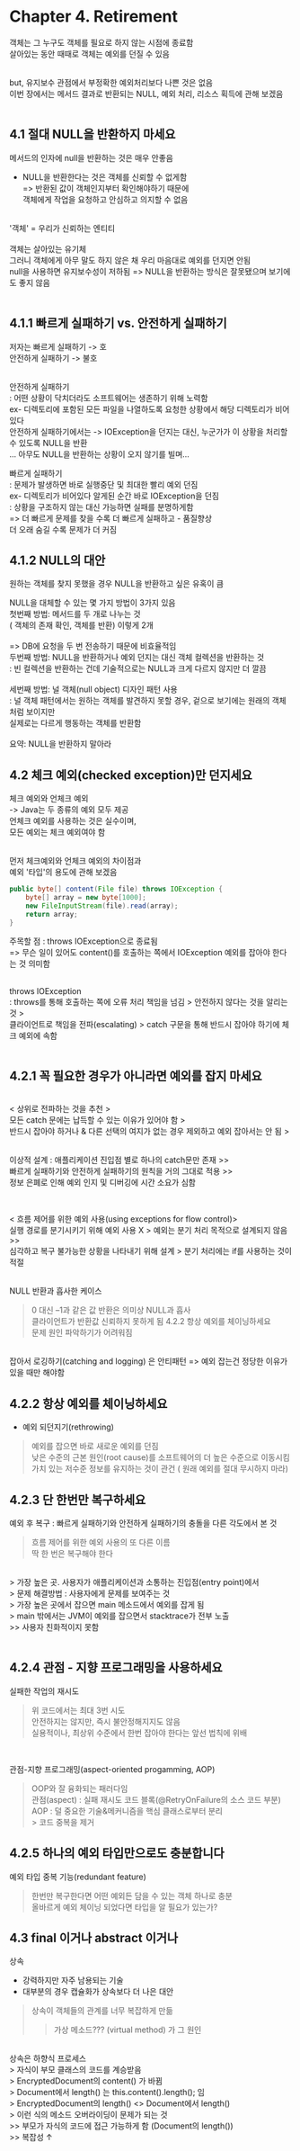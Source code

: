 # Chapter 4. Retirement



객체는 그 누구도 객체를 필요로 하지 않는 시점에 종료함</br>
살아있는 동안 때때로 객체는 예외를 던질 수 있음</br>
</br>
 

but, 유지보수 관점에서 부정확한 예외처리보다 나쁜 것은 없음</br>
이번 장에서는 메서드 결과로 반환되는 NULL, 예외 처리, 리소스 획득에 관해 보겠음</br>
</br>
 

## 4.1 절대 NULL을 반환하지 마세요

메서드의 인자에 null을 반환하는 것은 매우 안좋음</br>
- NULL을 반환한다는 것은 객체를 신뢰할 수 없게함</br>
=> 반환된 값이 객체인지부터 확인해야하기 때문에</br>
객체에게 작업을 요청하고 안심하고 의지할 수 없음</br>

</br>
'객체' = 우리가 신뢰하는 엔티티</br>
</br>
객체는 살아있는 유기체</br>
그러니 객체에게 아무 말도 하지 않은 채 우리 마음대로 예외를 던지면 안됨</br>
null을 사용하면 유지보수성이 저하됨 => NULL을 반환하는 방식은 잘못됐으며 보기에도 좋지 않음</br>
</br>
 

## 4.1.1 빠르게 실패하기 vs. 안전하게 실패하기
저자는 빠르게 실패하기 -> 호</br>
안전하게 실패하기 -> 불호</br>
</br> 

안전하게 실패하기</br>
: 어떤 상황이 닥치더라도 소프트웨어는 생존하기 위해 노력함</br>
ex- 디렉토리에 포함된 모든 파일을 나열하도록 요청한 상황에서 해당 디렉토리가 비어있다</br>
안전하게 실패하기에서는 ->  IOException을 던지는 대신, 누군가가 이 상황을 처리할 수 있도록 NULL을 반환</br>
... 아무도 NULL을 반환하는 상황이 오지 않기를 빌며...</br>


빠르게 실패하기</br>
: 문제가 발생하면 바로 실행중단 및 최대한 빨리 예외 던짐</br>
ex- 디렉토리가 비어있다 알게된 순간 바로 IOException을 던짐</br>
: 상황을 구조하지 않는 대신 가능하면 실패를 분명하게함</br>
=> 더 빠르게 문제를 찾을 수록 더 빠르게 실패하고 - 품질향상</br>
더 오래 숨길 수록 문제가 더 커짐</br>

 

## 4.1.2 NULL의 대안
원하는 객체를 찾지 못했을 경우 NULL을 반환하고 싶은 유혹이 큼</br>

NULL을 대체할 수 있는 몇 가지 방법이 3가지 있음</br>
첫번째 방법: 메서드를 두 개로 나누는 것</br>
( 객체의 존재 확인, 객체를 반환) 이렇게 2개</br>
</br>
=> DB에 요청을 두 번 전송하기 때문에 비효율적임</br>
두번째 방법: NULL을 반환하거나 예외 던지는 대신 객체 컬렉션을 반환하는 것</br>
: 빈 컬렉션을 반환하는 건데 기술적으로는 NULL과 크게 다르지 않지만 더 깔끔</br>
</br>
세번째 방법: 널 객체(null object) 디자인 패턴 사용</br>
: 널 객체 패턴에서는 원하는 객체를 발견하지 못할 경우, 겉으로 보기에는 원래의 객체처럼 보이지만</br>
실제로는 다르게 행동하는 객체를 반환함</br>
</br>
요약: NULL을 반환하지 말아라</br>

 
## 4.2 체크 예외(checked exception)만 던지세요

체크 예외와 언체크 예외</br>
-> Java는 두 종류의 예외 모두 제공</br>
언체크 예외를 사용하는 것은 실수이며,</br>
모든 예외는 체크 예외여야 함</br>

</br>
먼저 체크예외와 언체크 예외의 차이점과</br>
예외 '타입'의 용도에 관해 보겠음</br>

 
````java
public byte[] content(File file) throws IOException {
	byte[] array = new byte[1000];
    new FileInputStream(file).read(array);
    return array;
}
```` 

주목할 점 : throws IOException으로 종료됨 </br>
=> 무슨 일이 있어도 content()를 호출하는 쪽에서 IOException 예외를 잡아야 한다는 것 의미함</br>
</br> 

throws lOException</br>
: throws를 통해 호출하는 쪽에 오류 처리 책임을 넘김 > 안전하지 않다는 것을 알리는 것 ></br>
클라이언트로 책임을 전파(escalating) > catch 구문을 통해 반드시 잡아야 하기에 체크 예외에 속함</br>
</br>

## 4.2.1 꼭 필요한 경우가 아니라면 예외를 잡지 마세요 

</br> 
< 상위로 전파하는 것을 추천 ></br>
모든 catch 문에는 납득할 수 있는 이유가 있어야 함 ></br>
반드시 잡아야 하거나 & 다른 선택의 여지가 없는 경우 제외하고 예외 잡아서는 안 됨 ></br>
</br>

이상적 설계 : 애플리케이션 진입점 별로 하나의 catch문만 존재 >> </br>
빠르게 실패하기와 안전하게 실패하기의 원칙을 거의 그대로 적용 >> </br>
정보 은폐로 인해 예외 인지 및 디버깅에 시간 소요가 심함</br>

</br>

< 흐름 제어를 위한 예외 사용(using exceptions for flow control)></br>
실행 경로를 분기시키기 위해 예외 사용 X > 예외는 분기 처리 목적으로 설계되지 않음 >></br>
심각하고 복구 불가능한 상황을 나타내기 위해 설계 > 분기 처리에는 if를 사용하는 것이 적절</br>
</br>

NULL 반환과 흡사한 케이스</br>
> 0 대신 –1과 같은 값 반환은 의미상 NULL과 흡사</br>
> 클라이언트가 반환값 신뢰하지 못하게 됨 4.2.2 항상 예외를 체이닝하세요</br>
> 문제 원인 파악하기가 어려워짐</br>
</br>
잡아서 로깅하기(catching and logging) 은 안티패턴 => 예외 잡는건 정당한 이유가 있을 때만 해야함 </br>

## 4.2.2 항상 예외를 체이닝하세요

- 예외 되던지기(rethrowing)</br>
> 예외를 잡으면 바로 새로운 예외를 던짐</br>
> 낮은 수준의 근본 원인(root cause)를 소프트웨어의 더 높은 수준으로 이동시킴</br>
> 가치 있는 저수준 정보를 유지하는 것이 관건 ( 원래 예외를 절대 무시하지 마라)</br>


## 4.2.3 단 한번만 복구하세요

예외 후 복구 : 빠르게 실패하기와 안전하게 실패하기의 충돌을 다른 각도에서 본 것</br>
> 흐름 제어를 위한 예외 사용의 또 다른 이름</br> 
딱 한 번은 복구해야 한다</br>
</br>
> 가장 높은 곳. 사용자가 애플리케이션과 소통하는 진입점(entry point)에서</br>
> 문제 해결방법 : 사용자에게 문제를 보여주는 것</br>
> 가장 높은 곳에서 잡으면 main 메소드에서 예외를 잡게 됨</br>
> main 밖에서는 JVM이 예외를 잡으면서 stacktrace가 전부 노출</br>
    >> 사용자 친화적이지 못함</br>
</br>
 

## 4.2.4 관점 - 지향 프로그래밍을 사용하세요 

실패한 작업의 재시도</br>
> 위 코드에서는 최대 3번 시도</br>
> 안전하지는 않지만, 즉시 불안정해지지도 않음</br>
> 실용적이나, 최상위 수준에서 한번 잡아야 한다는 앞선 법칙에 위배</br>

</br> 

관점-지향 프로그래밍(aspect-oriented progamming, AOP)</br>
> OOP와 잘 융화되는 패러다임</br>
> 관점(aspect) : 실패 재시도 코드 블록(@RetryOnFailure의 소스 코드 부분)</br>
> AOP : 덜 중요한 기술&메커니즘을 핵심 클래스로부터 분리</br>
    > 코드 중복을 제거</br>


## 4.2.5 하나의 예외 타입만으로도 충분합니다
예외 타입 중복 기능(redundant feature)</br>
> 한번만 복구한다면 어떤 예외든 담을 수 있는 객체 하나로 충분</br>
> 올바르게 예외 체이닝 되었다면 타입을 알 필요가 있는가?</br>


## 4.3 final 이거나 abstract 이거나
상속 </br>
- 강력하지만 자주 남용되는 기술</br>
- 대부분의 경우 캡슐화가 상속보다 더 나은 대안</br>
> 상속이 객체들의 관계를 너무 복잡하게 만듦</br>
>> 가상 메소드??? (virtual method) 가 그 원인</br>
</br>
상속은 하향식 프로세스</br>
> 자식이 부모 클래스의 코드를 계승받음</br>
> EncryptedDocument의 content() 가 바뀜</br>
> Document에서 length() 는 this.content().length(); 임</br>
> EncryptedDocument의 length() <> Document에서 length()</br>
> 이런 식의 메소드 오버라이딩이 문제가 되는 것</br>
    >> 부모가 자식의 코드에 접근 가능하게 함 (Document의 length())</br>
    >> 복잡성 ↑</br>
